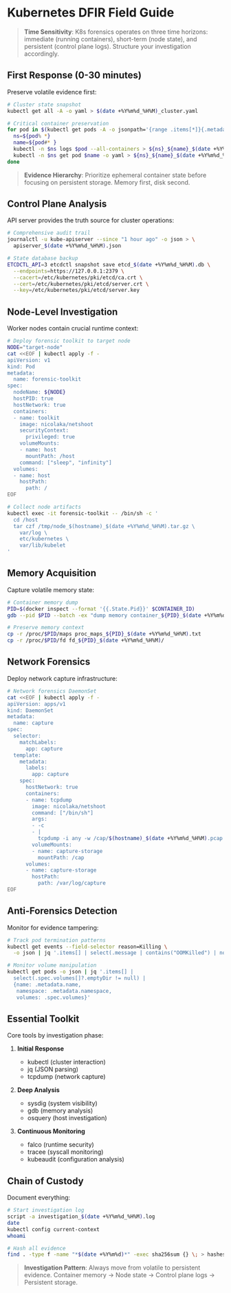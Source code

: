# Kubernetes DFIR Field Guide

> **Time Sensitivity**: K8s forensics operates on three time horizons: immediate (running containers), short-term (node state), and persistent (control plane logs). Structure your investigation accordingly.

## First Response (0-30 minutes)

Preserve volatile evidence first:
```bash
# Cluster state snapshot
kubectl get all -A -o yaml > $(date +%Y%m%d_%H%M)_cluster.yaml

# Critical container preservation
for pod in $(kubectl get pods -A -o jsonpath='{range .items[*]}{.metadata.namespace}{" "}{.metadata.name}{"\n"}{end}'); do
  ns=${pod% *}
  name=${pod#* }
  kubectl -n $ns logs $pod --all-containers > ${ns}_${name}_$(date +%Y%m%d_%H%M).log
  kubectl -n $ns get pod $name -o yaml > ${ns}_${name}_$(date +%Y%m%d_%H%M).yaml
done
```

> **Evidence Hierarchy**: Prioritize ephemeral container state before focusing on persistent storage. Memory first, disk second.

## Control Plane Analysis

API server provides the truth source for cluster operations:
```bash
# Comprehensive audit trail
journalctl -u kube-apiserver --since "1 hour ago" -o json > \
  apiserver_$(date +%Y%m%d_%H%M).json

# State database backup
ETCDCTL_API=3 etcdctl snapshot save etcd_$(date +%Y%m%d_%H%M).db \
  --endpoints=https://127.0.0.1:2379 \
  --cacert=/etc/kubernetes/pki/etcd/ca.crt \
  --cert=/etc/kubernetes/pki/etcd/server.crt \
  --key=/etc/kubernetes/pki/etcd/server.key
```

## Node-Level Investigation

Worker nodes contain crucial runtime context:
```bash
# Deploy forensic toolkit to target node
NODE="target-node"
cat <<EOF | kubectl apply -f -
apiVersion: v1
kind: Pod
metadata:
  name: forensic-toolkit
spec:
  nodeName: ${NODE}
  hostPID: true
  hostNetwork: true
  containers:
  - name: toolkit
    image: nicolaka/netshoot
    securityContext:
      privileged: true
    volumeMounts:
    - name: host
      mountPath: /host
    command: ["sleep", "infinity"]
  volumes:
  - name: host
    hostPath:
      path: /
EOF

# Collect node artifacts
kubectl exec -it forensic-toolkit -- /bin/sh -c '
  cd /host
  tar czf /tmp/node_$(hostname)_$(date +%Y%m%d_%H%M).tar.gz \
    var/log \
    etc/kubernetes \
    var/lib/kubelet
'
```

## Memory Acquisition

Capture volatile memory state:
```bash
# Container memory dump
PID=$(docker inspect --format '{{.State.Pid}}' $CONTAINER_ID)
gdb --pid $PID --batch -ex "dump memory container_${PID}_$(date +%Y%m%d_%H%M).raw 0x00000000 0xffffffff"

# Preserve memory context
cp -r /proc/$PID/maps proc_maps_${PID}_$(date +%Y%m%d_%H%M).txt
cp -r /proc/$PID/fd fd_${PID}_$(date +%Y%m%d_%H%M)/
```

## Network Forensics

Deploy network capture infrastructure:
```bash
# Network forensics DaemonSet
cat <<EOF | kubectl apply -f -
apiVersion: apps/v1
kind: DaemonSet
metadata:
  name: capture
spec:
  selector:
    matchLabels:
      app: capture
  template:
    metadata:
      labels:
        app: capture
    spec:
      hostNetwork: true
      containers:
      - name: tcpdump
        image: nicolaka/netshoot
        command: ["/bin/sh"]
        args:
        - -c
        - |
          tcpdump -i any -w /cap/$(hostname)_$(date +%Y%m%d_%H%M).pcap
        volumeMounts:
        - name: capture-storage
          mountPath: /cap
      volumes:
      - name: capture-storage
        hostPath:
          path: /var/log/capture
EOF
```

## Anti-Forensics Detection

Monitor for evidence tampering:
```bash
# Track pod termination patterns
kubectl get events --field-selector reason=Killing \
  -o json | jq '.items[] | select(.message | contains("OOMKilled") | not)'

# Monitor volume manipulation
kubectl get pods -o json | jq '.items[] | 
  select(.spec.volumes[]?.emptyDir != null) | 
  {name: .metadata.name, 
   namespace: .metadata.namespace, 
   volumes: .spec.volumes}'
```

## Essential Toolkit

Core tools by investigation phase:

1. **Initial Response**
   - kubectl (cluster interaction)
   - jq (JSON parsing)
   - tcpdump (network capture)

2. **Deep Analysis**
   - sysdig (system visibility)
   - gdb (memory analysis)
   - osquery (host investigation)

3. **Continuous Monitoring**
   - falco (runtime security)
   - tracee (syscall monitoring)
   - kubeaudit (configuration analysis)

## Chain of Custody

Document everything:
```bash
# Start investigation log
script -a investigation_$(date +%Y%m%d_%H%M).log
date
kubectl config current-context
whoami

# Hash all evidence
find . -type f -name "*$(date +%Y%m%d)*" -exec sha256sum {} \; > hashes_$(date +%Y%m%d_%H%M).txt
```

> **Investigation Pattern**: Always move from volatile to persistent evidence. Container memory → Node state → Control plane logs → Persistent storage.
